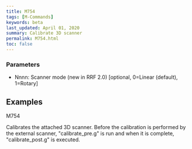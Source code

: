 ```yaml
---
title: M754
tags: [M-Commands] 
keywords: beta 
last_updated: April 01, 2020 
summary: Calibrate 3D scanner 
permalink: M754.html
toc: false 
---
```



### Parameters

* Nnnn: Scanner mode (new in RRF 2.0) [optional, 0=Linear (default), 1=Rotary]

## Examples

M754

Calibrates the attached 3D scanner. Before the calibration is performed by the external scanner, "calibrate_pre.g" is run and when it is complete, "calibrate_post.g" is executed.

